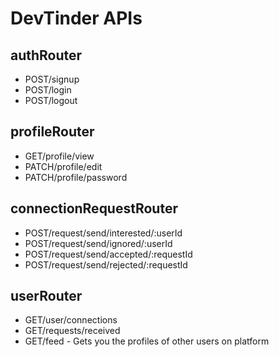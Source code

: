 # DevTinder APIs

## authRouter

- POST/signup
- POST/login
- POST/logout

## profileRouter

- GET/profile/view
- PATCH/profile/edit
- PATCH/profile/password

## connectionRequestRouter

- POST/request/send/interested/:userId
- POST/request/send/ignored/:userId
- POST/request/send/accepted/:requestId
- POST/request/send/rejected/:requestId

## userRouter

- GET/user/connections
- GET/requests/received
- GET/feed - Gets you the profiles of other users on platform
